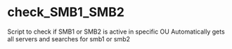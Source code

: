 # check_SMB1_SMB2
Script to check if SMB1 or SMB2 is active in specific OU
Automatically gets all servers and searches for smb1 or smb2 
